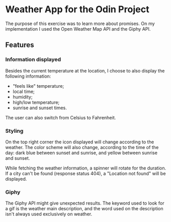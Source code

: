 # Weather App for the Odin Project

The purpose of this exercise was to learn more about promises. On my implementation I used the Open Weather Map API and the Giphy API.

## Features

### Information displayed

Besides the current temperature at the location, I choose to also display the following information:

- "feels like" temperature;
- local time;
- humidity;
- high/low temperature;
- sunrise and sunset times.

The user can also switch from Celsius to Fahrenheit.

### Styling

On the top right corner the icon displayed will change according to the weather. The color scheme will also change, according to the time of the day: dark blue between sunset and sunrise, and yellow between sunrise and sunset.

While fetching the weather information, a spinner will rotate for the duration. If a city can't be found (response status 404), a "Location not found" will be displayed.

### Giphy

The Giphy API might give unexpected results. The keyword used to look for a gif is the weather main description, and the word used on the description isn't always used exclusively on weather.
